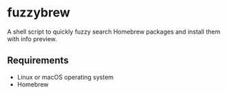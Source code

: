 # fuzzybrew

A shell script to quickly fuzzy search Homebrew packages and install them with info preview.

## Requirements

- Linux or macOS operating system
- Homebrew